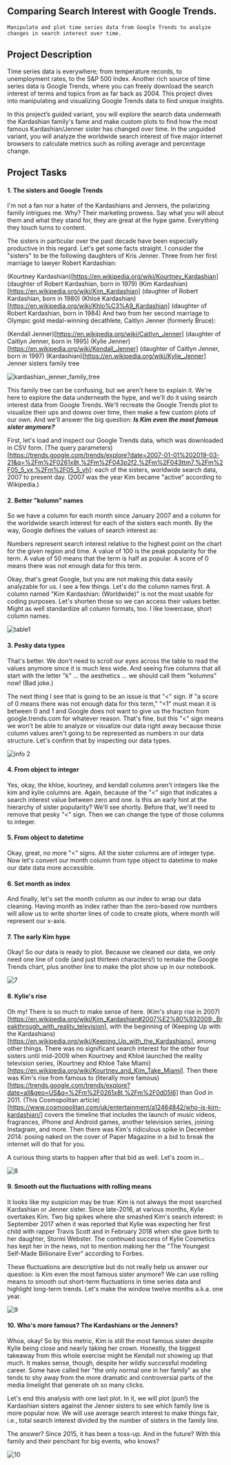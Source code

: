 ## Comparing Search Interest with Google Trends.
    Manipulate and plot time series data from Google Trends to analyze changes in search interest over time.
    
 
## Project Description

Time series data is everywhere; from temperature records, to unemployment rates, to the S&P 500 Index. 
Another rich source of time series data is Google Trends, where you can freely download the search interest of terms and topics from as far back as 2004.
This project dives into manipulating and visualizing Google Trends data to find unique insights.

In this project’s guided variant, you will explore the search data underneath the Kardashian family's fame and make custom plots to find how the most famous Kardashian/Jenner sister has changed over time.
In the unguided variant, you will analyze the worldwide search interest of five major internet browsers to calculate metrics such as rolling average and percentage change.

## Project Tasks

#### 1. The sisters and Google Trends

I'm not a fan nor a hater of the Kardashians and Jenners, the polarizing family intrigues me. Why? Their marketing prowess.
Say what you will about them and what they stand for, they are great at the hype game. Everything they touch turns to content.

The sisters in particular over the past decade have been especially productive in this regard. Let's get some facts straight.
I consider the "sisters" to be the following daughters of Kris Jenner. Three from her first marriage to lawyer Robert Kardashian:

(Kourtney Kardashian)[https://en.wikipedia.org/wiki/Kourtney_Kardashian] (daughter of Robert Kardashian, born in 1979)
(Kim Kardashian)[https://en.wikipedia.org/wiki/Kim_Kardashian] (daughter of Robert Kardashian, born in 1980)
(Khloé Kardashian)[https://en.wikipedia.org/wiki/Khlo%C3%A9_Kardashian] (daughter of Robert Kardashian, born in 1984) And two from her second marriage to Olympic gold medal-winning decathlete, Caitlyn Jenner (formerly Bruce):

(Kendall Jenner)[https://en.wikipedia.org/wiki/Caitlyn_Jenner] (daughter of Caitlyn Jenner, born in 1995)
(Kylie Jenner)[https://en.wikipedia.org/wiki/Kendall_Jenner] (daughter of Caitlyn Jenner, born in 1997)
(Kardashian)[https://en.wikipedia.org/wiki/Kylie_Jenner] Jenner sisters family tree

![kardashian_jenner_family_tree](https://user-images.githubusercontent.com/84151016/156175058-e87e0752-be0a-4f38-a839-c4dcffa53089.png)

This family tree can be confusing, but we aren't here to explain it. We're here to explore the data underneath the hype, and we'll do it using search interest data from Google Trends.
We'll recreate the Google Trends plot to visualize their ups and downs over time, then make a few custom plots of our own. And we'll answer the big question: ***Is Kim even the most famous sister anymore?***

First, let's load and inspect our Google Trends data, which was downloaded in CSV form. (The query parameters)[https://trends.google.com/trends/explore?date=2007-01-01%202019-03-21&q=%2Fm%2F0261x8t,%2Fm%2F043p2f2,%2Fm%2F043ttm7,%2Fm%2F05_5_yx,%2Fm%2F05_5_yh]: each of the sisters, worldwide search data, 2007 to present day. (2007 was the year Kim became "active" according to Wikipedia.)

#### 2. Better "kolumn" names

So we have a column for each month since January 2007 and a column for the worldwide search interest for each of the sisters each month. By the way, Google defines the values of search interest as:

Numbers represent search interest relative to the highest point on the chart for the given region and time. A value of 100 is the peak popularity for the term. A value of 50 means that the term is half as popular. A score of 0 means there was not enough data for this term.

Okay, that's great Google, but you are not making this data easily analyzable for us. I see a few things. Let's do the column names first. A column named "Kim Kardashian: (Worldwide)" is not the most usable for coding purposes. Let's shorten those so we can access their values better.
Might as well standardize all column formats, too. I like lowercase, short column names.

![table1](https://user-images.githubusercontent.com/84151016/156177379-10587af2-0e24-44f7-9627-c4b8eba8dcdd.jpeg)


#### 3. Pesky data types

That's better. We don't need to scroll our eyes across the table to read the values anymore since it is much less wide. And seeing five columns that all start with the letter "k" … the aesthetics … we should call them "kolumns" now! (Bad joke.)

The next thing I see that is going to be an issue is that "<" sign. If "a score of 0 means there was not enough data for this term," "<1" must mean it is between 0 and 1 and Google does not want to give us the fraction from google.trends.com for whatever reason. 
That's fine, but this "<" sign means we won't be able to analyze or visualize our data right away because those column values aren't going to be represented as numbers in our data structure.
Let's confirm that by inspecting our data types.

![info 2](https://user-images.githubusercontent.com/84151016/156177461-0b396467-f778-4e47-a261-e20cf415a875.jpeg)

#### 4. From object to integer

Yes, okay, the khloe, kourtney, and kendall columns aren't integers like the kim and kylie columns are. 
Again, because of the "<" sign that indicates a search interest value between zero and one. Is this an early hint at the hierarchy of sister popularity? We'll see shortly. 
Before that, we'll need to remove that pesky "<" sign. Then we can change the type of those columns to integer.

#### 5. From object to datetime

Okay, great, no more "<" signs. All the sister columns are of integer type.
Now let's convert our month column from type object to datetime to make our date data more accessible.

#### 6. Set month as index

And finally, let's set the month column as our index to wrap our data cleaning. 
Having month as index rather than the zero-based row numbers will allow us to write shorter lines of code to create plots, where month will represent our x-axis.

#### 7. The early Kim hype

Okay! So our data is ready to plot. Because we cleaned our data, we only need one line of code (and just thirteen characters!) 
to remake the Google Trends chart, plus another line to make the plot show up in our notebook.

![7](https://user-images.githubusercontent.com/84151016/156177307-201b4eed-e574-48d1-939f-673ec5f6fa7f.png)

#### 8. Kylie's rise

Oh my! There is so much to make sense of here. (Kim's sharp rise in 2007)[https://en.wikipedia.org/wiki/Kim_Kardashian#2007%E2%80%932009:_Breakthrough_with_reality_television], with the beginning of (Keeping Up with the Kardashians)[https://en.wikipedia.org/wiki/Keeping_Up_with_the_Kardashians], among other things.
There was no significant search interest for the other four sisters until mid-2009 when Kourtney and Khloé launched the reality television series, (Kourtney and Khloé Take Miami)[https://en.wikipedia.org/wiki/Kourtney_and_Kim_Take_Miami].
Then there was Kim's rise from famous to (literally more famous)[https://trends.google.com/trends/explore?date=all&geo=US&q=%2Fm%2F0261x8t,%2Fm%2F0d05l6] than God in 2011. (This Cosmopolitan article)[https://www.cosmopolitan.com/uk/entertainment/a12464842/who-is-kim-kardashian/] covers the timeline that includes the launch of music videos, fragrances, iPhone and Android games, another television series, joining Instagram, and more. Then there was Kim's ridiculous spike in December 2014: posing naked on the cover of Paper Magazine in a bid to break the internet will do that for you.

A curious thing starts to happen after that bid as well. Let's zoom in…

![8](https://user-images.githubusercontent.com/84151016/156177283-41ce3172-d677-4e38-804d-e964762401db.png)


#### 9. Smooth out the fluctuations with rolling means

It looks like my suspicion may be true: Kim is not always the most searched Kardashian or Jenner sister. Since late-2016, at various months, Kylie overtakes Kim. Two big spikes where she smashed Kim's search interest: in September 2017 when it was reported that Kylie was expecting her first child with rapper Travis Scott and in February 2018 when she gave birth to her daughter, Stormi Webster. The continued success of Kylie Cosmetics has kept her in the news, not to mention making her the "The Youngest Self-Made Billionaire Ever" according to Forbes.

These fluctuations are descriptive but do not really help us answer our question: is Kim even the most famous sister anymore? We can use rolling means to smooth out short-term fluctuations in time series data and highlight long-term trends. Let's make the window twelve months a.k.a. one year.

![9](https://user-images.githubusercontent.com/84151016/156177257-421cbc19-3512-4db5-be41-4500987e24e0.png)


#### 10. Who's more famous? The Kardashians or the Jenners?

Whoa, okay! So by this metric, Kim is still the most famous sister despite Kylie being close and nearly taking her crown. Honestly, the biggest takeaway from this whole exercise might be Kendall not showing up that much. It makes sense, though, despite her wildly successful modeling career. Some have called her "the only normal one in her family" as she tends to shy away from the more dramatic and controversial parts of the media limelight that generate oh so many clicks.

Let's end this analysis with one last plot. In it, we will plot (pun!) the Kardashian sisters against the Jenner sisters to see which family line is more popular now. We will use average search interest to make things fair, i.e., total search interest divided by the number of sisters in the family line.

The answer? Since 2015, it has been a toss-up. And in the future? With this family and their penchant for big events, who knows?

![10](https://user-images.githubusercontent.com/84151016/156177237-186200eb-92a0-4f11-ab10-21649c4a7c64.png)


